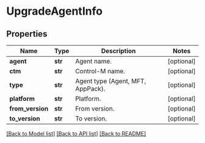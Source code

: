# UpgradeAgentInfo

## Properties
Name | Type | Description | Notes
------------ | ------------- | ------------- | -------------
**agent** | **str** | Agent name. | [optional] 
**ctm** | **str** | Control-M name. | [optional] 
**type** | **str** | Agent type (Agent, MFT, AppPack). | [optional] 
**platform** | **str** | Platform. | [optional] 
**from_version** | **str** | From version. | [optional] 
**to_version** | **str** | To version. | [optional] 

[[Back to Model list]](../README.md#documentation-for-models) [[Back to API list]](../README.md#documentation-for-api-endpoints) [[Back to README]](../README.md)


